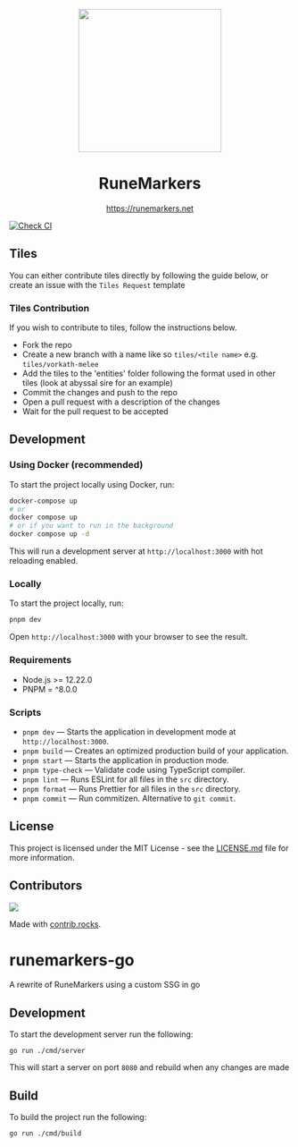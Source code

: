 <p align="center">
  <a href="https://runemarkers.net">
    <img src="./public/logo-256-background.png" height="256">
  </a>
  <h1 align="center">RuneMarkers</h1>
</p>

<p align="center">
<a href="https://runemarkers.net">https://runemarkers.net</a>
</p>

[![Check CI](https://github.com/jamiegyoung/runemarkers/actions/workflows/ci.yml/badge.svg?event=push)](https://github.com/jamiegyoung/runemarkers/actions/workflows/ci.yml)

## Tiles

You can either contribute tiles directly by following the guide below, or create an issue with the `Tiles Request` template

### Tiles Contribution

If you wish to contribute to tiles, follow the instructions below.

- Fork the repo
- Create a new branch with a name like so `tiles/<tile name>` e.g. `tiles/vorkath-melee`
- Add the tiles to the 'entities' folder following the format used in other tiles (look at abyssal sire for an example)
- Commit the changes and push to the repo
- Open a pull request with a description of the changes
- Wait for the pull request to be accepted

## Development

### Using Docker (recommended)

To start the project locally using Docker, run:

```bash
docker-compose up
# or
docker compose up
# or if you want to run in the background
docker compose up -d
```

This will run a development server at `http://localhost:3000` with hot reloading enabled.

### Locally

To start the project locally, run:

```bash
pnpm dev
```

Open `http://localhost:3000` with your browser to see the result.


### Requirements

- Node.js >= 12.22.0
- PNPM = ^8.0.0

### Scripts

- `pnpm dev` — Starts the application in development mode at `http://localhost:3000`.
- `pnpm build` — Creates an optimized production build of your application.
- `pnpm start` — Starts the application in production mode.
- `pnpm type-check` — Validate code using TypeScript compiler.
- `pnpm lint` — Runs ESLint for all files in the `src` directory.
- `pnpm format` — Runs Prettier for all files in the `src` directory.
- `pnpm commit` — Run commitizen. Alternative to `git commit`.

## License

This project is licensed under the MIT License - see the [LICENSE.md](LICENSE.md) file for more information.

## Contributors

<a href="https://github.com/jamiegyoung/runemarkers/graphs/contributors">
  <img src="https://contrib.rocks/image?repo=jamiegyoung/runemarkers" />
</a>

Made with [contrib.rocks](https://contrib.rocks).





# runemarkers-go
A rewrite of RuneMarkers using a custom SSG in go

## Development

To start the development server run the following:

`go run ./cmd/server`

This will start a server on port `8080` and rebuild when any changes are made

## Build

To build the project run the following:

`go run ./cmd/build`
